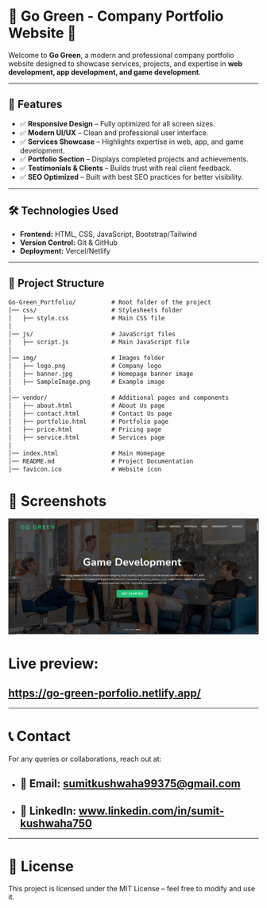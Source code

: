 

# 🌿 Go Green - Company Portfolio Website 🚀

Welcome to **Go Green**, a modern and professional company portfolio website designed to showcase services, projects, and expertise in **web development, app development, and game development**.

---

## 📌 Features

- ✅ **Responsive Design** – Fully optimized for all screen sizes.  
- ✅ **Modern UI/UX** – Clean and professional user interface.  
- ✅ **Services Showcase** – Highlights expertise in web, app, and game development.  
- ✅ **Portfolio Section** – Displays completed projects and achievements.  
- ✅ **Testimonials & Clients** – Builds trust with real client feedback.  
- ✅ **SEO Optimized** – Built with best SEO practices for better visibility.  

---

## 🛠️ Technologies Used

- **Frontend:** HTML, CSS, JavaScript, Bootstrap/Tailwind  
- **Version Control:** Git & GitHub  
- **Deployment:** Vercel/Netlify  

---

## 📂 Project Structure

```plaintext
Go-Green_Portfolio/          # Root folder of the project
│── css/                     # Stylesheets folder
│   ├── style.css            # Main CSS file
│        
│── js/                      # JavaScript files
│   ├── script.js            # Main JavaScript file
│   
│── img/                     # Images folder         
│   ├── logo.png             # Company logo
│   ├── banner.jpg           # Homepage banner image
│   ├── SampleImage.png      # Example image
│
│── vendor/                  # Additional pages and components
│   ├── about.html           # About Us page
│   ├── contact.html         # Contact Us page
│   ├── portfolio.html       # Portfolio page
│   ├── price.html           # Pricing page
│   ├── service.html         # Services page
│
│── index.html               # Main Homepage
│── README.md                # Project Documentation
│── favicon.ico              # Website icon
```



# 📸 Screenshots

![Sample Image](img/SampleImage.png)

# Live preview:
## https://go-green-porfolio.netlify.app/

---
# 📞 Contact
For any queries or collaborations, reach out at:
- ## 📧 Email: sumitkushwaha99375@gmail.com
- ## 📱 LinkedIn: www.linkedin.com/in/sumit-kushwaha750
---
# 📜 License
This project is licensed under the MIT License – feel free to modify and use it.










